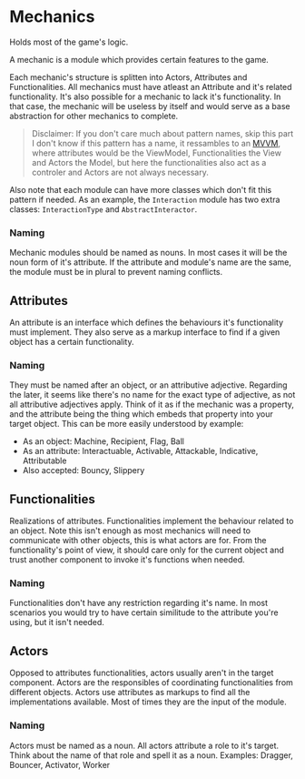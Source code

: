 # Mechanics
Holds most of the game's logic.

A mechanic is a module which provides certain features to the game.

Each mechanic's structure is splitten into Actors, Attributes and Functionalities. All mechanics must have atleast an Attribute and it's related functionality.
It's also possible for a mechanic to lack it's functionality. In that case, the mechanic will be useless by itself and would serve as a base abstraction for other mechanics to complete.

> Disclaimer: If you don't care much about pattern names, skip this part
> I don't know if this pattern has a name, it ressambles to an [MVVM](https://en.wikipedia.org/wiki/Model-view-viewmodel), where attributes would be the ViewModel, Functionalities the View and Actors the Model, but here the functionalities also act as a controler and Actors are not always necessary.

Also note that each module can have more classes which don't fit this pattern if needed. As an example, the `Interaction` module has two extra classes: `InteractionType` and `AbstractInteractor`.

### Naming
Mechanic modules should be named as nouns. In most cases it will be the noun form of it's attribute.
If the attribute and module's name are the same, the module must be in plural to prevent naming conflicts.

## Attributes
An attribute is an interface which defines the behaviours it's functionality must implement. They also serve as a markup interface to find if a given object has a certain functionality.

### Naming
They must be named after an object, or an attributive adjective. Regarding the later, it seems like there's no name for the exact type of adjective, as not all attributive adjectives apply. Think of it as if the mechanic was a property, and the attribute being the thing which embeds that property into your target object.
This can be more easily understood by example:
- As an object: Machine, Recipient, Flag, Ball
- As an attribute: Interactuable, Activable, Attackable, Indicative, Attributable
- Also accepted: Bouncy, Slippery


## Functionalities
Realizations of attributes. Functionalities implement the behaviour related to an object.
Note this isn't enough as most mechanics will need to communicate with other objects, this is what actors are for.
From the functionality's point of view, it should care only for the current object and trust another component to invoke it's functions when needed.

### Naming
Functionalities don't have any restriction regarding it's name. In most scenarios you would try to have certain similitude to the attribute you're using, but it isn't needed.

## Actors
Opposed to attributes functionalities, actors usually aren't in the target component.
Actors are the responsibles of coordinating functionalities from different objects.
Actors use attributes as markups to find all the implementations available. Most of times they are the input of the module.

### Naming
Actors must be named as a noun. All actors attribute a role to it's target. Think about the name of that role and spell it as a noun.
Examples: Dragger, Bouncer, Activator, Worker
